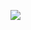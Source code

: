 <a href=""><img src="https://img.shields.io/badge/instagram-E4405F?style=for-the-badge&logo=instagram&logoColor=white"></a>
